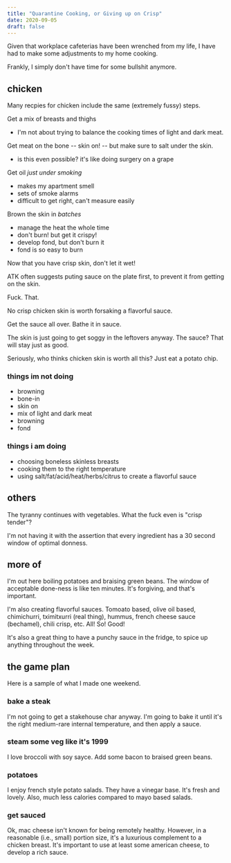 ```yaml
---
title: "Quarantine Cooking, or Giving up on Crisp"
date: 2020-09-05
draft: false
---
```


Given that workplace cafeterias have been wrenched from my life, I have had to make some adjustments to my home cooking. 

Frankly, I simply don't have time for some bullshit anymore. 

## chicken 

Many recpies for chicken include the same (extremely fussy) steps. 

Get a mix of breasts and thighs
- I'm not about trying to balance the cooking times of light and dark meat.  

Get meat on the bone -- skin on! -- but make sure to salt under the skin. 
- is this even possible? it's like doing surgery on a grape

Get oil *just under smoking* 
- makes my apartment smell
- sets of smoke alarms
- difficult to get right, can't measure easily

Brown the skin in *batches*
- manage the heat the whole time
- don't burn! but get it crispy!
- develop fond, but don't burn it
- fond is so easy to burn

Now that you have crisp skin, don't let it wet!

ATK often suggests puting sauce on the plate first, to prevent it from getting on the skin. 

Fuck. That. 

No crisp chicken skin is worth forsaking a flavorful sauce. 

Get the sauce all over. Bathe it in sauce. 

The skin is just going to get soggy in the leftovers anyway. The sauce? That will stay just as good. 

Seriously, who thinks chicken skin is worth all this? Just eat a potato chip.

### things im not doing 
- browning
- bone-in
- skin on
- mix of light and dark meat
- browning
- fond

### things i am doing
- choosing boneless skinless breasts
- cooking them to the right temperature
- using salt/fat/acid/heat/herbs/citrus to create a flavorful sauce

## others 

The tyranny continues with vegetables. What the fuck even is "crisp tender"? 

I'm not having it with the assertion that every ingredient has a 30 second window of optimal donness. 

## more of 
I'm out here boiling potatoes and braising green beans. The window of acceptable done-ness is like ten minutes. It's forgiving, and that's important. 

I'm also creating flavorful sauces. Tomoato based, olive oil based, chimichurri, tximitxurri (real thing), hummus, french cheese sauce (bechamel), chili crisp, etc. All! So! Good!

It's also a great thing to have a punchy sauce in the fridge, to spice up anything throughout the week. 

## the game plan
Here is a sample of what I made one weekend. 

### bake a steak
I'm not going to get a stakehouse char anyway. I'm going to bake it until it's the right medium-rare internal temperature, and then apply a sauce. 

### steam some veg like it's 1999
I love broccoli with soy sayce. Add some bacon to braised green beans. 

### potatoes 
I enjoy french style potato salads. They have a vinegar base. It's fresh and lovely. Also, much less calories compared to mayo based salads. 

### get sauced
Ok, mac cheese isn't known for being remotely healthy. However, in a reasonable (i.e., small) portion size, it's a luxurious complement to a chicken breast. It's important to use at least some american cheese, to develop a rich sauce. 




